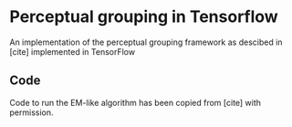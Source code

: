 # Perceptual grouping in Tensorflow
An implementation of the perceptual grouping framework as descibed in [cite] implemented in TensorFlow

## Code
Code to run the EM-like algorithm has been copied from [cite] with permission. 

